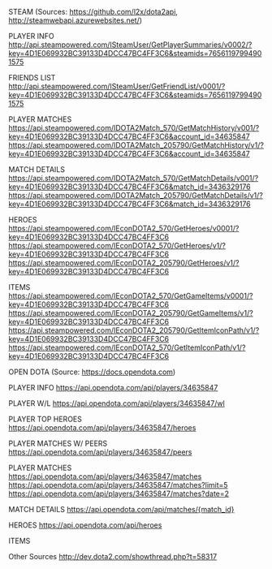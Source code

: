 STEAM 
(Sources: https://github.com/l2x/dota2api, http://steamwebapi.azurewebsites.net/)

PLAYER INFO
http://api.steampowered.com/ISteamUser/GetPlayerSummaries/v0002/?key=4D1E069932BC39133D4DCC47BC4FF3C6&steamids=76561197994901575

FRIENDS LIST
http://api.steampowered.com/ISteamUser/GetFriendList/v0001/?key=4D1E069932BC39133D4DCC47BC4FF3C6&steamids=76561197994901575

PLAYER MATCHES
https://api.steampowered.com/IDOTA2Match_570/GetMatchHistory/v001/?key=4D1E069932BC39133D4DCC47BC4FF3C6&account_id=34635847
https://api.steampowered.com/IDOTA2Match_205790/GetMatchHistory/v1/?key=4D1E069932BC39133D4DCC47BC4FF3C6&account_id=34635847

MATCH DETAILS
https://api.steampowered.com/IDOTA2Match_570/GetMatchDetails/v001/?key=4D1E069932BC39133D4DCC47BC4FF3C6&match_id=3436329176
https://api.steampowered.com/IDOTA2Match_205790/GetMatchDetails/v1/?key=4D1E069932BC39133D4DCC47BC4FF3C6&match_id=3436329176

HEROES
https://api.steampowered.com/IEconDOTA2_570/GetHeroes/v0001/?key=4D1E069932BC39133D4DCC47BC4FF3C6
https://api.steampowered.com/IEconDOTA2_570/GetHeroes/v1/?key=4D1E069932BC39133D4DCC47BC4FF3C6
https://api.steampowered.com/IEconDOTA2_205790/GetHeroes/v1/?key=4D1E069932BC39133D4DCC47BC4FF3C6

ITEMS
https://api.steampowered.com/IEconDOTA2_570/GetGameItems/v0001/?key=4D1E069932BC39133D4DCC47BC4FF3C6
https://api.steampowered.com/IEconDOTA2_205790/GetGameItems/v1/?key=4D1E069932BC39133D4DCC47BC4FF3C6
https://api.steampowered.com/IEconDOTA2_205790/GetItemIconPath/v1/?key=4D1E069932BC39133D4DCC47BC4FF3C6
https://api.steampowered.com/IEconDOTA2_570/GetItemIconPath/v1/?key=4D1E069932BC39133D4DCC47BC4FF3C6




OPEN DOTA (Source: https://docs.opendota.com)

PLAYER INFO
https://api.opendota.com/api/players/34635847

PLAYER W/L
https://api.opendota.com/api/players/34635847/wl

PLAYER TOP HEROES
https://api.opendota.com/api/players/34635847/heroes

PLAYER MATCHES W/ PEERS
https://api.opendota.com/api/players/34635847/peers

PLAYER MATCHES
https://api.opendota.com/api/players/34635847/matches
https://api.opendota.com/api/players/34635847/matches?limit=5
https://api.opendota.com/api/players/34635847/matches?date=2

MATCH DETAILS
https://api.opendota.com/api/matches/{match_id}

HEROES
https://api.opendota.com/api/heroes

ITEMS



Other Sources
http://dev.dota2.com/showthread.php?t=58317
